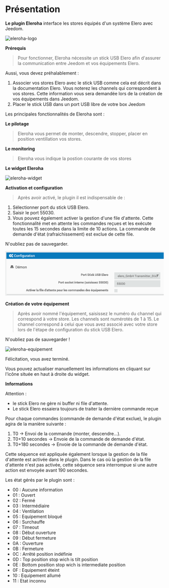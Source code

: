 Présentation
============

**Le plugin Eleroha** interface les stores équipés d'un système Elero avec Jeedom.

![eleroha-logo](../images/eleroha_icon.png)

**Prérequis**

>Pour fonctionner, Eleroha nécessite un stick USB Elero afin d'assurer la communication entre Jeedom et vos équipements Elero.

Aussi, vous devez préhalablement :
1. Associer vos stores Elero avec le stick USB comme cela est décrit dans la documentation Elero.
Vous noterez les channels qui correspondent à vos stores. Cette information vous sera demandée lors de la création de vos équipements dans Jeedom.
2. Placer le stick USB dans un port USB libre de votre box Jeedom

Les principales fonctionnalités de Eleroha sont :

**Le pilotage**

>Eleroha vous permet de monter, descendre, stopper, placer en position ventillation vos stores.

**Le monitoring**

>Eleroha vous indique la postion courante de vos stores

**Le widget Eleroha**

![eleroha-widget](../images/eleroha_widget.png)

**Activation et configuration**

>Après avoir activé, le plugin il est indispensable de :
1. Sélectionner port du stick USB Elero.
2. Saisir le port 55030.
3. Vous pouvez également activer la gestion d'une file d'attente.
Cette fonctionnalité met en attente les commandes reçues et les exécute toutes les 15 secondes dans la limite de 10 actions.
La commande de demande d'état (rafraichissement) est exclue de cette file.

N'oubliez pas de sauvegarder.

![eleroha-config](../images/eleroha_config.png)

**Création de votre équipement**

>Après avoir nommé l'équipement, saisissez le numéro du channel qui correspond à votre store.
Les channels sont numérotés de 1 à 15.
Le channel correspond à celui que vous avez associé avec votre store lors de l'étape de configuration du stick USB Elero.

N'oubliez pas de sauvegarder !

![eleroha-equipement](../images/eleroha_equipement.png)

Félicitation, vous avez terminé.

Vous pouvez actualiser manuellement les informations en cliquant sur l'icône située en haut à droite du widget.

**Informations**

Attention :
* le stick Elero ne gère ni buffer ni file d'attente.
* Le stick Elero essaiera toujours de traiter la dernière commande reçue

Pour chaque commandes (commande de demande d'état exclue), le plugin agira de la manière suivante :

1. T0 -> Envoi de la commande (monter, descendre...).
2. T0+10 secondes -> Envoie de la commande de demande d'état.
3. T0+180 secondes -> Envoie de la commande de demande d'état.

Cette séquence est appliquée également lorsque la gestion de la file d'attente est activée dans le plugin.
Dans le cas où la gestion de la file d'attente n'est pas activée, cette séquence sera interrompue si une autre action est envoyée avant 190 secondes.

Les état gérés par le plugin sont :

* 00 : Aucune information
* 01 : Ouvert
* 02 : Fermé
* 03 : Intermédiaire
* 04 : Ventilation
* 05 : Equipement bloqué
* 06 : Surchauffe
* 07 : Timeout
* 08 : Début ouverture
* 09 : Début fermeture
* 0A : Ouverture
* 0B : Fermeture
* 0C : Arrêté position indéfinie
* 0D : Top position stop wich is tilt position
* 0E : Bottom position stop wich is intermediate position
* 0F : Equipement éteint
* 10 : Equipement allumé
* 11 : Etat inconnu
